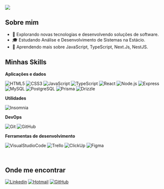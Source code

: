 ![](https://komarev.com/ghpvc/?username=EunhoJ&color=006bed)

## Sobre mim

- 🤔 Explorando novas tecnologias e desenvolvendo soluções de software.
- 🎓 Estudando Análise e Desenvolvimento de Sistemas na Estácio.
- 🌱 Aprendendo mais sobre JavaScript, TypeScript, Next.Js, NestJS.

## Minhas Skills

**Aplicações e dados**


![HTML5](https://img.shields.io/badge/HTML5-000?style=for-the-badge&logo=html5&logoColor=E34F26)
![CSS3](https://img.shields.io/badge/CSS-000?style=for-the-badge&logo=css&logoColor=1572B6)
![JavaScript](https://img.shields.io/badge/JavaScript-000?style=for-the-badge&logo=javascript&logoColor=F7DF1E)
![TypeScript](https://img.shields.io/badge/TypeScript-000?style=for-the-badge&logo=typescript&logoColor=3178C6)
![React](https://img.shields.io/badge/React-000?style=for-the-badge&logo=react&logoColor=61DAFB)
![Node.js](https://img.shields.io/badge/Node.js-000?style=for-the-badge&logo=nodedotjs&logoColor=339933)
![Express](https://img.shields.io/badge/Express-000?style=for-the-badge&logo=express&logoColor=white)
![MySQL](https://img.shields.io/badge/MySQL-000?style=for-the-badge&logo=mysql&logoColor=4479A1)
![PostgreSQL](https://img.shields.io/badge/PostgreSQL-000?style=for-the-badge&logo=postgresql&logoColor=4169E1)
![Prisma](https://img.shields.io/badge/Prisma-000?style=for-the-badge&logo=prisma&logoColor=2D3748)
![Drizzle](https://img.shields.io/badge/Drizzle-000?style=for-the-badge&logo=drizzle&logoColor=FFCA28)

**Utilidades**

![Insomnia](https://img.shields.io/badge/Insomnia-000?style=for-the-badge&logo=insomnia&logoColor=5849BE)

**DevOps**

![Git](https://img.shields.io/badge/Git-000?style=for-the-badge&logo=git&logoColor=F05032)
![GitHub](https://img.shields.io/badge/GitHub-000?style=for-the-badge&logo=github&logoColor=white)

**Ferramentas de desenvolvimento**

![VisualStudioCode](https://img.shields.io/badge/VS%20Code-000?style=for-the-badge&logo=visualstudiocode&logoColor=007ACC)
![Trello](https://img.shields.io/badge/Trello-000?style=for-the-badge&logo=trello&logoColor=0052CC)
![ClickUp](https://img.shields.io/badge/ClickUp-000?style=for-the-badge&logo=clickup&logoColor=7B68EE)
![Figma](https://img.shields.io/badge/Figma-000?style=for-the-badge&logo=figma&logoColor=white)

<br/>

## Onde me encontrar
[![Linkedin](https://img.shields.io/badge/-jvieiradev-blue?style=flat-square&logo=Linkedin&logoColor=white&link=www.linkedin.com/in/jvieiradev
)](https://linkedin.com/in/jvieiradev)
[![Hotmail](https://img.shields.io/badge/-jvieira.dev@hotmail.com-0072C6?style=flat-square&logo=microsoft-outlook&logoColor=white&link=mailto:SEU-EMAIL)](mailto:jvieira.dev@hotmail.com)
[![GitHub](https://img.shields.io/github/followers/EunhoJ?label=follow&style=social)](https://github.com/EunhoJ)
